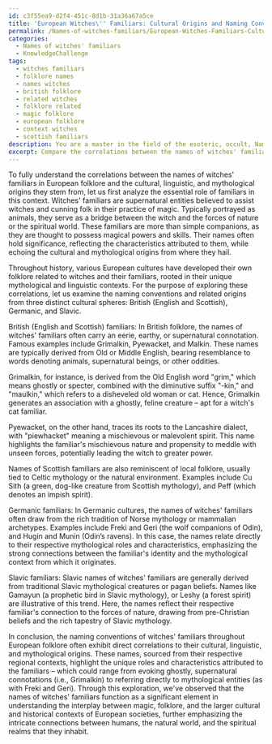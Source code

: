 ```yaml
---
id: c3f55ea9-d2f4-451c-8d1b-31a36a67a5ce
title: 'European Witches\'' Familiars: Cultural Origins and Naming Conventions'
permalink: /Names-of-witches-familiars/European-Witches-Familiars-Cultural-Origins-and-Naming-Conventions/
categories:
  - Names of witches' familiars
  - KnowledgeChallenge
tags:
  - witches familiars
  - folklore names
  - names witches
  - british folklore
  - related witches
  - folklore related
  - magic folklore
  - european folklore
  - context witches
  - scottish familiars
description: You are a master in the field of the esoteric, occult, Names of witches' familiars and Education. You are a writer of tests, challenges, books and deep knowledge on Names of witches' familiars for initiates and students to gain deep insights and understanding from. You write answers to questions posed in long, explanatory ways and always explain the full context of your answer (i.e., related concepts, formulas, examples, or history), as well as the step-by-step thinking process you take to answer the challenges. Be rigorous and thorough, and summarize the key themes, ideas, and conclusions at the end.
excerpt: Compare the correlations between the names of witches' familiars in European folklore and the cultural, linguistic, and mythological origins they stem from, analyzing how these connections reflect the roles and characteristics attributed to these familiars throughout history.
---
```

To fully understand the correlations between the names of witches' familiars in European folklore and the cultural, linguistic, and mythological origins they stem from, let us first analyze the essential role of familiars in this context. Witches' familiars are supernatural entities believed to assist witches and cunning folk in their practice of magic. Typically portrayed as animals, they serve as a bridge between the witch and the forces of nature or the spiritual world. These familiars are more than simple companions, as they are thought to possess magical powers and skills. Their names often hold significance, reflecting the characteristics attributed to them, while echoing the cultural and mythological origins from where they hail.

Throughout history, various European cultures have developed their own folklore related to witches and their familiars, rooted in their unique mythological and linguistic contexts. For the purpose of exploring these correlations, let us examine the naming conventions and related origins from three distinct cultural spheres: British (English and Scottish), Germanic, and Slavic.

British (English and Scottish) familiars:
In British folklore, the names of witches' familiars often carry an eerie, earthy, or supernatural connotation. Famous examples include Grimalkin, Pyewacket, and Malkin. These names are typically derived from Old or Middle English, bearing resemblance to words denoting animals, supernatural beings, or other oddities.

Grimalkin, for instance, is derived from the Old English word "grim," which means ghostly or specter, combined with the diminutive suffix "-kin," and "maulkin," which refers to a disheveled old woman or cat. Hence, Grimalkin generates an association with a ghostly, feline creature – apt for a witch's cat familiar.

Pyewacket, on the other hand, traces its roots to the Lancashire dialect, with "piewhacket" meaning a mischievous or malevolent spirit. This name highlights the familiar's mischievous nature and propensity to meddle with unseen forces, potentially leading the witch to greater power.

Names of Scottish familiars are also reminiscent of local folklore, usually tied to Celtic mythology or the natural environment. Examples include Cu Sith (a green, dog-like creature from Scottish mythology), and Peff (which denotes an impish spirit).

Germanic familiars:
In Germanic cultures, the names of witches' familiars often draw from the rich tradition of Norse mythology or mammalian archetypes. Examples include Freki and Geri (the wolf companions of Odin), and Hugin and Munin (Odin’s ravens). In this case, the names relate directly to their respective mythological roles and characteristics, emphasizing the strong connections between the familiar's identity and the mythological context from which it originates.

Slavic familiars:
Slavic names of witches' familiars are generally derived from traditional Slavic mythological creatures or pagan beliefs. Names like Gamayun (a prophetic bird in Slavic mythology), or Leshy (a forest spirit) are illustrative of this trend. Here, the names reflect their respective familiar's connection to the forces of nature, drawing from pre-Christian beliefs and the rich tapestry of Slavic mythology.

In conclusion, the naming conventions of witches' familiars throughout European folklore often exhibit direct correlations to their cultural, linguistic, and mythological origins. These names, sourced from their respective regional contexts, highlight the unique roles and characteristics attributed to the familiars – which could range from evoking ghostly, supernatural connotations (i.e., Grimalkin) to referring directly to mythological entities (as with Freki and Geri). Through this exploration, we've observed that the names of witches' familiars function as a significant element in understanding the interplay between magic, folklore, and the larger cultural and historical contexts of European societies, further emphasizing the intricate connections between humans, the natural world, and the spiritual realms that they inhabit.
